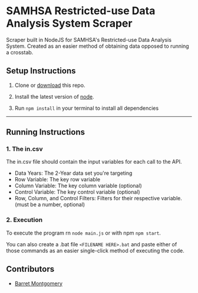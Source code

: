 # SAMHSA Restricted-use Data Analysis System Scraper

Scraper built in NodeJS for SAMHSA's Restricted-use Data Analysis System. Created as an easier method of obtaining data opposed to running a crosstab.

## Setup Instructions

1.  Clone or [download](https://github.com/austinoso/samhsa-rdas-scraper/archive/main.zip) this repo.

2.  Install the latest version of [node](https://nodejs.org/en/download/).

3.  Run `npm install` in your terminal to install all dependencies

---

## Running Instructions

### 1. The in.csv

The in.csv file should contain the input variables for each call to the API.

- Data Years: The 2-Year data set you're targeting
- Row Variable: The key row variable
- Column Variable: The key column variable (optional)
- Control Variable: The key control variable (optional)
- Row, Column, and Control Filters: Filters for their respective variable. (must be a number, optional)

### 2. Execution

To execute the program rn `node main.js` or with npm `npm start`.

You can also create a .bat file `<FILENAME HERE>.bat` and paste either of those commands as an easier single-click method of executing the code.

## Contributors

- [Barret Montgomery](https://www.linkedin.com/in/barrett-montgomery-b378167a/)
